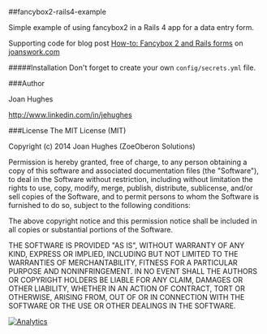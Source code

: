 ##fancybox2-rails4-example

Simple example of using fancybox2 in a Rails 4 app for a data entry form.

Supporting code for blog post [How-to: Fancybox 2 and Rails forms](http://joanswork.com/fancybox2-rails4-example/) on [joanswork.com](http://joanswork.com)

#####Installation
Don't forget to create your own `config/secrets.yml` file.

###Author

Joan Hughes

<http://www.linkedin.com/in/jehughes>

###License
The MIT License (MIT)

Copyright (c) 2014 Joan Hughes (ZoeOberon Solutions)

Permission is hereby granted, free of charge, to any person obtaining a copy of this software and associated documentation files (the "Software"), to deal in the Software without restriction, including without limitation the rights to use, copy, modify, merge, publish, distribute, sublicense, and/or sell copies of the Software, and to permit persons to whom the Software is furnished to do so, subject to the following conditions:

The above copyright notice and this permission notice shall be included in all copies or substantial portions of the Software.

THE SOFTWARE IS PROVIDED "AS IS", WITHOUT WARRANTY OF ANY KIND, EXPRESS OR IMPLIED, INCLUDING BUT NOT LIMITED TO THE WARRANTIES OF MERCHANTABILITY, FITNESS FOR A PARTICULAR PURPOSE AND NONINFRINGEMENT. IN NO EVENT SHALL THE AUTHORS OR COPYRIGHT HOLDERS BE LIABLE FOR ANY CLAIM, DAMAGES OR OTHER LIABILITY, WHETHER IN AN ACTION OF CONTRACT, TORT OR OTHERWISE, ARISING FROM, OUT OF OR IN CONNECTION WITH THE SOFTWARE OR THE USE OR OTHER DEALINGS IN THE SOFTWARE.

[![Analytics](https://ga-beacon.appspot.com/UA-46923629-1/fancybox2-rails4-example/README)](https://github.com/igrigorik/ga-beacon)